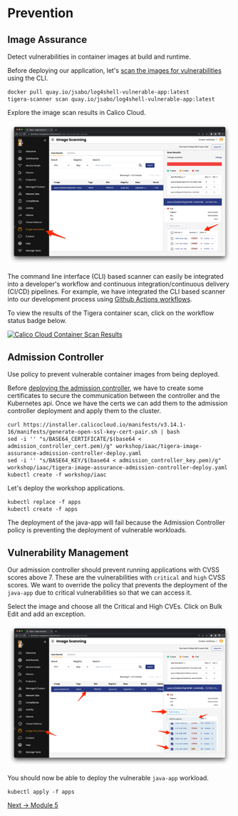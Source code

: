 # Prevention


## Image Assurance

Detect vulnerabilities in container images at build and runtime.

Before deploying our application, let's [scan the images for vulnerabilities](https://docs.calicocloud.io/image-assurance/scan-image-registries) using the CLI.

```
docker pull quay.io/jsabo/log4shell-vulnerable-app:latest
tigera-scanner scan quay.io/jsabo/log4shell-vulnerable-app:latest
```

Explore the image scan results in Calico Cloud.

![cc](img/cc-scan-result.png)

The command line interface (CLI) based scanner can easily be integrated into a developer's workflow and continuous integration/continuous delivery (CI/CD) pipelines.  For example, we have integrated the CLI based scanner into our development process using [Github Actions workflows](https://github.com/tigera-solutions/prevent-detect-and-mitigate-container-based-threats/blob/main/.github/workflows/run-tigera-scanner.yaml).

To view the results of the Tigera container scan, click on the workflow status badge below.

[![Calico Cloud Container Scan Results](https://github.com/tigera-solutions/detect-and-mitigate-container-based-threats/actions/workflows/run-tigera-scanner.yaml/badge.svg)](https://github.com/tigera-solutions/detect-and-mitigate-container-based-threats/actions/workflows/run-tigera-scanner.yaml)


## Admission Controller

Use policy to prevent vulnerable container images from being deployed.

Before [deploying the admission controller](https://docs.calicocloud.io/image-assurance/install-the-admission-controller), we have to create some certificates to secure the communication between the controller and the Kubernetes api.  Once we have the certs we can add them to the admission controller deployment and apply them to the cluster.  

```
curl https://installer.calicocloud.io/manifests/v3.14.1-16/manifests/generate-open-ssl-key-cert-pair.sh | bash
sed -i '' "s/BASE64_CERTIFICATE/$(base64 < admission_controller_cert.pem)/g" workshop/iaac/tigera-image-assurance-admission-controller-deploy.yaml
sed -i '' "s/BASE64_KEY/$(base64 < admission_controller_key.pem)/g" workshop/iaac/tigera-image-assurance-admission-controller-deploy.yaml
kubectl create -f workshop/iaac
```

Let's deploy the workshop applications.

```
kubectl replace -f apps
kubectl create -f apps
```

The deployment of the java-app will fail because the Admission Controller policy is preventing the deployment of vulnerable workloads.


## Vulnerability Management

Our admission controller should prevent running applications with CVSS scores above 7.  These are the vulnerabilities with `critical` and `high` CVSS scores.  We want to override the policy that prevents the deployment of the `java-app` due to critical vulnerabilities so that we can access it.

Select the image and choose all the Critical and High CVEs.  Click on Bulk Edit and add an exception. 

![cc](img/cc-add-exception.png)

You should now be able to deploy the vulnerable `java-app` workload.

```
kubectl apply -f apps
```


[Next -> Module 5](detection.md)
